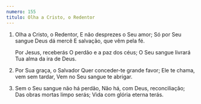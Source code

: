 ```yaml
---
numero: 155
titulo: Olha a Cristo, o Redentor
---
```

1. Olha a Cristo, o Redentor,
   E não desprezes o Seu amor;
   Só por Seu sangue Deus dá mercê
   E salvação, que vêm pela fé.

   Por Jesus, receberás
   O perdão e a paz dos céus;
   O Seu sangue livrará
   Tua alma da ira de Deus.

2. Por Sua graça, o Salvador
   Quer conceder-te grande favor;
   Ele te chama, vem sem tardar,
   Vem no Seu sangue te abrigar.

3. Sem o Seu sangue não há perdão,
   Não há, com Deus, reconciliação;
   Das obras mortas limpo serás;
   Vida com glória eterna terás.
